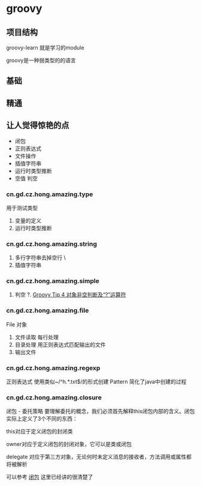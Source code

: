 # groovy 

## 项目结构

groovy-learn 就是学习的module

groovy是一种弱类型的的语言


## 基础


## 精通


## 让人觉得惊艳的点
- 闭包
- 正则表达式
- 文件操作
- 插值字符串
- 运行时类型推断
- 空值 判空

### cn.gd.cz.hong.amazing.type
用于测试类型
1. 变量的定义
2. 运行时类型推断

### cn.gd.cz.hong.amazing.string
1. 多行字符串去掉空行 \
2. 插值字符串


### cn.gd.cz.hong.amazing.simple
1. 判空 ?. [Groovy Tip 4 对象非空判断及“?”运算符](https://blog.csdn.net/hivon/article/details/2304049)

### cn.gd.cz.hong.amazing.file
File 对象
1. 文件读取 每行处理
2. 目录处理 用正则表达式匹配输出的文件
3. 输出文件

### cn.gd.cz.hong.amazing.regexp
正则表达式
使用类似~/^h.*\.txt$/的形式创建 Pattern
简化了java中创建的过程

### cn.gd.cz.hong.amazing.closure
闭包 - 委托策略
要理解委托的概念，我们必须首先解释this闭包内部的含义。闭包实际上定义了3个不同的东西：

this对应于定义闭包的封闭类

owner对应于定义闭包的封闭对象，它可以是类或闭包

delegate 对应于第三方对象，无论何时未定义消息的接收者，方法调用或属性都将被解析

可以参考
[闭包](http://groovy-lang.org/closures.html)
这里已经讲的很清楚了